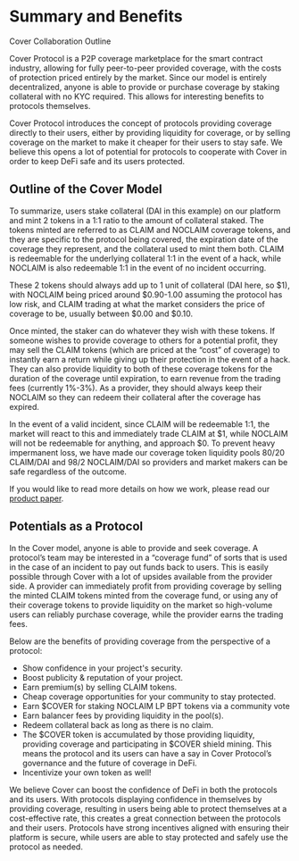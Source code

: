 # Summary and Benefits

Cover Collaboration Outline

Cover Protocol is a P2P coverage marketplace for the smart contract industry, allowing for fully peer-to-peer provided coverage, with the costs of protection priced entirely by the market. Since our model is entirely decentralized, anyone is able to provide or purchase coverage by staking collateral with no KYC required. This allows for interesting benefits to protocols themselves.

Cover Protocol introduces the concept of protocols providing coverage directly to their users, either by providing liquidity for coverage, or by selling coverage on the market to make it cheaper for their users to stay safe. We believe this opens a lot of potential for protocols to cooperate with Cover in order to keep DeFi safe and its users protected.

## Outline of the Cover Model

To summarize, users stake collateral \(DAI in this example\) on our platform and mint 2 tokens in a 1:1 ratio to the amount of collateral staked. The tokens minted are referred to as CLAIM and NOCLAIM coverage tokens, and they are specific to the protocol being covered, the expiration date of the coverage they represent, and the collateral used to mint them both. CLAIM is redeemable for the underlying collateral 1:1 in the event of a hack, while NOCLAIM is also redeemable 1:1 in the event of no incident occurring.  


These 2 tokens should always add up to 1 unit of collateral \(DAI here, so $1\), with NOCLAIM being priced around $0.90-1.00 assuming the protocol has low risk, and CLAIM trading at what the market considers the price of coverage to be, usually between $0.00 and $0.10.

Once minted, the staker can do whatever they wish with these tokens. If someone wishes to provide coverage to others for a potential profit, they may sell the CLAIM tokens \(which are priced at the “cost” of coverage\) to instantly earn a return while giving up their protection in the event of a hack. They can also provide liquidity to both of these coverage tokens for the duration of the coverage until expiration, to earn revenue from the trading fees \(currently 1%-3%\). As a provider, they should always keep their NOCLAIM so they can redeem their collateral after the coverage has expired.

In the event of a valid incident, since CLAIM will be redeemable 1:1, the market will react to this and immediately trade CLAIM at $1, while NOCLAIM will not be redeemable for anything, and approach $0. To prevent heavy impermanent loss, we have made our coverage token liquidity pools 80/20 CLAIM/DAI and 98/2 NOCLAIM/DAI so providers and market makers can be safe regardless of the outcome.

If you would like to read more details on how we work, please read our [product paper](https://coverprotocol.com/Cover%20Product%20Paper.pdf).

## Potentials as a Protocol

In the Cover model, anyone is able to provide and seek coverage. A protocol’s team may be interested in a “coverage fund” of sorts that is used in the case of an incident to pay out funds back to users. This is easily possible through Cover with a lot of upsides available from the provider side. A provider can immediately profit from providing coverage by selling the minted CLAIM tokens minted from the coverage fund, or using any of their coverage tokens to provide liquidity on the market so high-volume users can reliably purchase coverage, while the provider earns the trading fees.

Below are the benefits of providing coverage from the perspective of a protocol:

* Show confidence in your project's security.
* Boost publicity & reputation of your project.
* Earn premium\(s\) by selling CLAIM tokens.
* Cheap coverage opportunities for your community to stay protected.
* Earn $COVER for staking NOCLAIM LP BPT tokens via a community vote
* Earn balancer fees by providing liquidity in the pool\(s\).
* Redeem collateral back as long as there is no claim.
* The $COVER token is accumulated by those providing liquidity, providing coverage and participating in $COVER shield mining. This means the protocol and its users can have a say in Cover Protocol’s governance and the future of coverage in DeFi.
* Incentivize your own token as well!

We believe Cover can boost the confidence of DeFi in both the protocols and its users. With protocols displaying confidence in themselves by providing coverage, resulting in users being able to protect themselves at a cost-effective rate, this creates a great connection between the protocols and their users. Protocols have strong incentives aligned with ensuring their platform is secure, while users are able to stay protected and safely use the protocol as needed.

